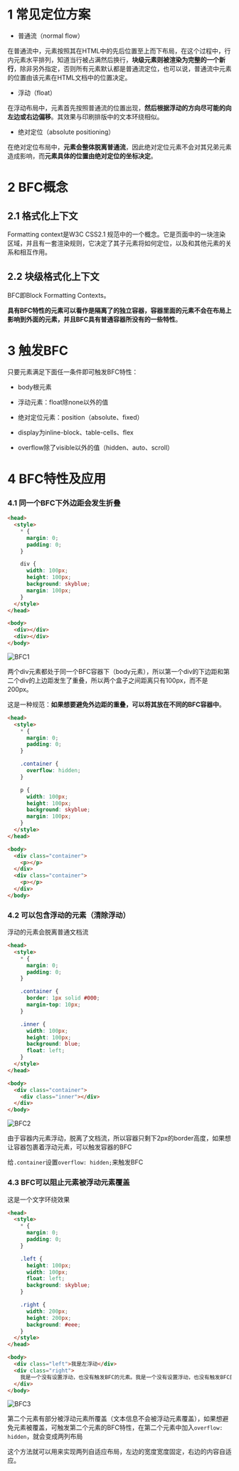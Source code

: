 <!--
 * @LastEditors: panda_liu
 * @LastEditTime: 2020-08-28 15:44:15
 * @FilePath: \yunniubaoc:\Users\23163\Desktop\web\Blog\blog\CSS中的BFC.md
 * @Description: add some description
-->
# 1 常见定位方案

- 普通流（normal flow）

在普通流中，元素按照其在HTML中的先后位置至上而下布局，在这个过程中，行内元素水平排列，知道当行被占满然后换行，**块级元素则被渲染为完整的一个新行**，除非另外指定，否则所有元素默认都是普通流定位，也可以说，普通流中元素的位置由该元素在HTML文档中的位置决定。

- 浮动（float）

在浮动布局中，元素首先按照普通流的位置出现，**然后根据浮动的方向尽可能的向左边或右边偏移**。其效果与印刷排版中的文本环绕相似。

- 绝对定位（absolute positioning）

在绝对定位布局中，**元素会整体脱离普通流**，因此绝对定位元素不会对其兄弟元素造成影响，而**元素具体的位置由绝对定位的坐标决定**。

# 2 BFC概念

## 2.1 格式化上下文

Formatting context是W3C CSS2.1 规范中的一个概念。它是页面中的一块渲染区域，并且有一套渲染规则，它决定了其子元素将如何定位，以及和其他元素的关系和相互作用。

## 2.2 块级格式化上下文

BFC即Block Formatting Contexts。

**具有BFC特性的元素可以看作是隔离了的独立容器，容器里面的元素不会在布局上影响到外面的元素，并且BFC具有普通容器所没有的一些特性**。

# 3 触发BFC

只要元素满足下面任一条件即可触发BFC特性：

- body根元素

- 浮动元素：float除none以外的值

- 绝对定位元素：position（absolute、fixed）

- display为inline-block、table-cells、flex

- overflow除了visible以外的值（hidden、auto、scroll）

# 4 BFC特性及应用

### 4.1 同一个BFC下外边距会发生折叠

``` html
<head>
  <style>
    * {
      margin: 0;
      padding: 0;
    }

    div {
      width: 100px;
      height: 100px;
      background: skyblue;
      margin: 100px;
    }
  </style>
</head>

<body>
  <div></div>
  <div></div>
</body>
```

![BFC1](./image/BFC1.png)

两个div元素都处于同一个BFC容器下（body元素），所以第一个div的下边距和第二个div的上边距发生了重叠，所以两个盒子之间距离只有100px，而不是200px。

这是一种规范：**如果想要避免外边距的重叠，可以将其放在不同的BFC容器中**。

``` html
<head>
  <style>
    * {
      margin: 0;
      padding: 0;
    }

    .container {
      overflow: hidden;
    }

    p {
      width: 100px;
      height: 100px;
      background: skyblue;
      margin: 100px;
    }
  </style>
</head>

<body>
  <div class="container">
    <p></p>
  </div>
  <div class="container">
    <p></p>
  </div>
</body>
```

### 4.2 可以包含浮动的元素（清除浮动）

浮动的元素会脱离普通文档流

``` html
<head>
  <style>
    * {
      margin: 0;
      padding: 0;
    }

    .container {
      border: 1px solid #000;
      margin-top: 10px;
    }

    .inner {
      width: 100px;
      height: 100px;
      background: blue;
      float: left;
    }
  </style>
</head>

<body>
  <div class="container">
    <div class="inner"></div>
  </div>
</body>
```

![BFC2](./image/BFC2.png)

由于容器内元素浮动，脱离了文档流，所以容器只剩下2px的border高度，如果想让容器包裹着浮动元素，可以触发容器的BFC

给`.container`设置`overflow: hidden;`来触发BFC

### 4.3 BFC可以阻止元素被浮动元素覆盖

这是一个文字环绕效果

``` html
<head>
  <style>
    * {
      margin: 0;
      padding: 0;
    }

    .left {
      height: 100px;
      width: 100px;
      float: left;
      background: skyblue;
    }

    .right {
      width: 200px;
      height: 200px;
      background: #eee;
    }
  </style>
</head>

<body>
  <div class="left">我是左浮动</div>
  <div class="right">
    我是一个没有设置浮动，也没有触发BFC的元素。我是一个没有设置浮动，也没有触发BFC的元素。我是一个没有设置浮动，也没有触发BFC的元素。
  </div>
</body>
```

![BFC3](./image/BFC3.png)

第二个元素有部分被浮动元素所覆盖（文本信息不会被浮动元素覆盖），如果想避免元素被覆盖，可触发第二个元素的BFC特性，在第二个元素中加入`overflow: hidden`，就会变成两列布局

这个方法就可以用来实现两列自适应布局，左边的宽度宽度固定，右边的内容自适应。

